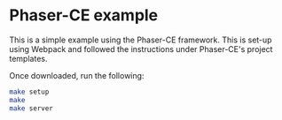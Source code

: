 # Phaser-CE example

This is a simple example using the Phaser-CE framework. This is set-up using Webpack and followed the instructions under Phaser-CE's project templates.

Once downloaded, run the following:

```bash
make setup
make
make server
```

